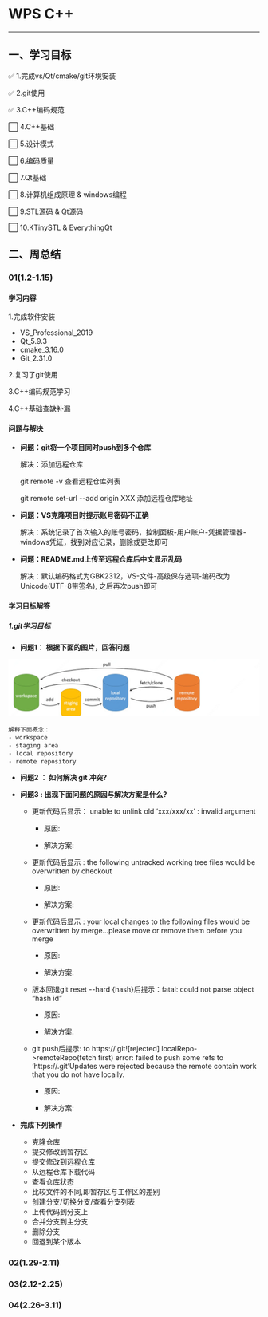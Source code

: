 ﻿
# WPS C++ 


---

## 一、学习目标

✅ 1.完成vs/Qt/cmake/git环境安装  

✅ 2.git使用  

✅ 3.C++编码规范 

⬜ 4.C++基础  

⬜ 5.设计模式  

⬜ 6.编码质量  

⬜ 7.Qt基础  

⬜ 8.计算机组成原理 & windows编程

⬜ 9.STL源码 & Qt源码

⬜ 10.KTinySTL & EverythingQt

## 二、周总结

### 01(1.2-1.15)

#### 学习内容

1.完成软件安装

- VS_Professional_2019
- Qt_5.9.3
- cmake_3.16.0
- Git_2.31.0

2.复习了git使用 

3.C++编码规范学习

4.C++基础查缺补漏


#### 问题与解决

- **问题：git将一个项目同时push到多个仓库**  

	解决：添加远程仓库  

	git remote -v 查看远程仓库列表  

	git remote set-url --add origin XXX 添加远程仓库地址  

- **问题：VS克隆项目时提示账号密码不正确**  

	解决：系统记录了首次输入的账号密码，控制面板-用户账户-凭据管理器-windows凭证，找到对应记录，删除或更改即可  


- **问题：README.md上传至远程仓库后中文显示乱码**  

	解决：默认编码格式为GBK2312，VS-文件-高级保存选项-编码改为Unicode(UTF-8带签名), 之后再次push即可

#### 学习目标解答

##### 1.git学习目标

- **问题1： 根据下面的图片，回答问题**

![alt](https://raw.githubusercontent.com/vampir000e/my-img/main/Blog/git1.png)
	
    解释下面概念：
    - workspace
    - staging area
    - local repository
    - remote repository

- **问题2 ： 如何解决 git 冲突?**

- **问题3 : 出现下面问题的原因与解决方案是什么?**

    - 更新代码后显示： unable to unlink old ‘xxx/xxx/xx’ : invalid argument
        - 原因:
        
        - 解决方案:  

    - 更新代码后显示 :  the following untracked working tree files would be overwritten by checkout
        - 原因:
        
        - 解决方案:

    - 更新代码后显示 : your local changes to the following files would be overwritten by merge…please move or remove them before you merge
        - 原因:
        
        - 解决方案:
    
    - 版本回退git reset --hard {hash}后提示：fatal: could not parse object “hash id”
        - 原因:
        
        - 解决方案:

    - git push后提示: to https://.git![rejected] localRepo->remoteRepo(fetch first) error: failed to push some refs to ‘https://.git’Updates were rejected because the remote contain work that you do not have locally.
        - 原因:


        - 解决方案:

- **完成下列操作**
    - 克隆仓库
    - 提交修改到暂存区
    - 提交修改到远程仓库
    - 从远程仓库下载代码
    - 查看仓库状态
    - 比较文件的不同,即暂存区与工作区的差别
    - 创建分支/切换分支/查看分支列表
    - 上传代码到分支上
    - 合并分支到主分支
    - 删除分支
    - 回退到某个版本

### 02(1.29-2.11)

### 03(2.12-2.25)

### 04(2.26-3.11)

